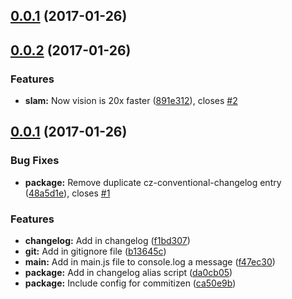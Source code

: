 <a name="0.0.1"></a>
## [0.0.1](https://github.com/jbavari/proper-commit-messages/compare/0.0.2...v0.0.1) (2017-01-26)



<a name="0.0.2"></a>
## [0.0.2](https://github.com/jbavari/proper-commit-messages/compare/0.0.1...0.0.2) (2017-01-26)


### Features

* **slam:** Now vision is 20x faster ([891e312](https://github.com/jbavari/proper-commit-messages/commit/891e312)), closes [#2](https://github.com/jbavari/proper-commit-messages/issues/2)



<a name="0.0.1"></a>
## [0.0.1](https://github.com/jbavari/proper-commit-messages/compare/ca50e9b...0.0.1) (2017-01-26)


### Bug Fixes

* **package:** Remove duplicate cz-conventional-changelog entry ([48a5d1e](https://github.com/jbavari/proper-commit-messages/commit/48a5d1e)), closes [#1](https://github.com/jbavari/proper-commit-messages/issues/1)


### Features

* **changelog:** Add in changelog ([f1bd307](https://github.com/jbavari/proper-commit-messages/commit/f1bd307))
* **git:** Add in gitignore file ([b13645c](https://github.com/jbavari/proper-commit-messages/commit/b13645c))
* **main:** Add in main.js file to console.log a message ([f47ec30](https://github.com/jbavari/proper-commit-messages/commit/f47ec30))
* **package:** Add in changelog alias script ([da0cb05](https://github.com/jbavari/proper-commit-messages/commit/da0cb05))
* **package:** Include config for commitizen ([ca50e9b](https://github.com/jbavari/proper-commit-messages/commit/ca50e9b))



